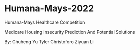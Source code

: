 # Humana-Mays-2022
Humana-Mays Healthcare Competition

Medicare Housing Insecurity Prediction 
And Potential Solutions

By:
  Chuheng Yu
  Tyler Christoforo 
  Ziyuan Li

